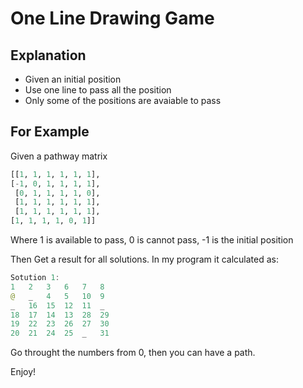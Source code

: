 # One Line Drawing Game
## Explanation
* Given an initial position
* Use one line to pass all the position
* Only some of the positions are avaiable to pass
## For Example
Given a pathway matrix
```python
[[1, 1, 1, 1, 1, 1],
[-1, 0, 1, 1, 1, 1],
 [0, 1, 1, 1, 1, 0],
 [1, 1, 1, 1, 1, 1],
 [1, 1, 1, 1, 1, 1],
[1, 1, 1, 1, 0, 1]]
```
Where 1 is available to pass, 0 is cannot pass, -1 is the initial position

Then Get a result for all solutions. In my program it calculated as:
```java
Sotution 1:
1	2	3	6	7	8
@	_	4	5	10	9
_	16	15	12	11	_
18	17	14	13	28	29
19	22	23	26	27	30
20	21	24	25	_	31
```
Go throught the numbers from 0, then you can have a path.

Enjoy!
